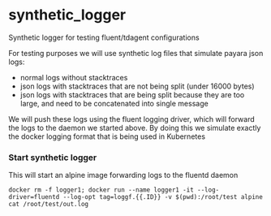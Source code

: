 # synthetic_logger
Synthetic logger for testing fluent/tdagent configurations

For testing purposes we will use synthetic log files that simulate payara json logs:
* normal logs without stacktraces 
* json logs with stacktraces that are not being split (under 16000 bytes)
* json logs with stacktraces that are being split because they are too large, and need to be concatenated into single message


We will push these logs using the fluent logging driver, which will forward the logs to the daemon we started above. By
doing this we simulate exactly the docker logging format that is being used in Kubernetes


### Start synthetic logger

This will start an alpine image forwarding logs to the fluentd daemon

```docker rm -f logger1; docker run --name logger1 -it --log-driver=fluentd --log-opt tag=loggf.{{.ID}} -v $(pwd):/root/test alpine cat /root/test/out.log```

